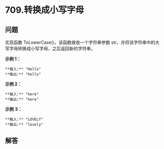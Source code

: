 # 709.转换成小写字母

## 问题

实现函数 ToLowerCase()，该函数接收一个字符串参数 str，并将该字符串中的大写字母转换成小写字母，之后返回新的字符串。

**示例 1：**

```
**输入:** "Hello"
**输出:** "hello"
```

**示例 2：**

```
**输入:** "here"
**输出:** "here"
```

**示例** **3：**

```
**输入:** "LOVELY"
**输出:** "lovely"

```



## 解答


